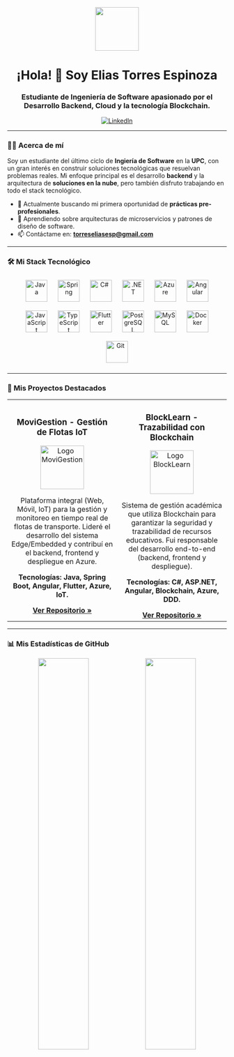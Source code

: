 <div id="header" align="center">
  <img src="https://media.giphy.com/media/M9gbBd9nbDrOTu1Mqx/giphy.gif" width="100"/>
  <h1 align="center">¡Hola! 👋 Soy Elias Torres Espinoza</h1>
  <h3 align="center">Estudiante de Ingeniería de Software apasionado por el Desarrollo Backend, Cloud y la tecnología Blockchain.</h3>
</div>

<div align="center">
  <a href="https://www.linkedin.com/in/el%C3%ADas-torres-espinoza-44a5a726b" target="_blank">
    <img src="https://img.shields.io/badge/LinkedIn-0077B5?style=for-the-badge&logo=linkedin&logoColor=white" alt="LinkedIn"/>
  </a>
</div>

---

### 👨‍💻 Acerca de mí

Soy un estudiante del último ciclo de **Ingiería de Software** en la **UPC**, con un gran interés en construir soluciones tecnológicas que resuelvan problemas reales. Mi enfoque principal es el desarrollo **backend** y la arquitectura de **soluciones en la nube**, pero también disfruto trabajando en todo el stack tecnológico.

- 🔭 Actualmente buscando mi primera oportunidad de **prácticas pre-profesionales**.
- 🌱 Aprendiendo sobre arquitecturas de microservicios y patrones de diseño de software.
- 📫 Contáctame en: **torreseliasesp@gmail.com**

---

### 🛠️ Mi Stack Tecnológico

<div align="center">
  <a href="https://www.java.com/es/" target="_blank"><img style="margin: 10px" src="https://profilinator.rishav.dev/skills-assets/java-original-wordmark.svg" alt="Java" height="50" /></a>  
  <a href="https://spring.io/" target="_blank"><img style="margin: 10px" src="https://profilinator.rishav.dev/skills-assets/springio-original-wordmark.svg" alt="Spring" height="50" /></a>  
  <a href="https://docs.microsoft.com/en-us/dotnet/csharp/" target="_blank"><img style="margin: 10px" src="https://profilinator.rishav.dev/skills-assets/csharp-original.svg" alt="C#" height="50" /></a>  
  <a href="https://dotnet.microsoft.com/" target="_blank"><img style="margin: 10px" src="https://profilinator.rishav.dev/skills-assets/dot-net-original-wordmark.svg" alt=".NET" height="50" /></a>  
  <a href="https://azure.microsoft.com/" target="_blank"><img style="margin: 10px" src="https://profilinator.rishav.dev/skills-assets/microsoft_azure-icon.svg" alt="Azure" height="50" /></a>  
  <a href="https://angular.io/" target="_blank"><img style="margin: 10px" src="https://profilinator.rishav.dev/skills-assets/angularjs-original.svg" alt="Angular" height="50" /></a>  
  <a href="https://www.javascript.com/" target="_blank"><img style="margin: 10px" src="https://profilinator.rishav.dev/skills-assets/javascript-original.svg" alt="JavaScript" height="50" /></a>  
  <a href="https://www.typescriptlang.org/" target="_blank"><img style="margin: 10px" src="https://profilinator.rishav.dev/skills-assets/typescript-original.svg" alt="TypeScript" height="50" /></a>  
  <a href="https://flutter.dev/" target="_blank"><img style="margin: 10px" src="https://profilinator.rishav.dev/skills-assets/flutter-original.svg" alt="Flutter" height="50" /></a>  
  <a href="https://www.postgresql.org/" target="_blank"><img style="margin: 10px" src="https://profilinator.rishav.dev/skills-assets/postgresql-original-wordmark.svg" alt="PostgreSQL" height="50" /></a>  
  <a href="https://www.mysql.com/" target="_blank"><img style="margin: 10px" src="https://profilinator.rishav.dev/skills-assets/mysql-original-wordmark.svg" alt="MySQL" height="50" /></a>  
  <a href="https://www.docker.com/" target="_blank"><img style="margin: 10px" src="https://profilinator.rishav.dev/skills-assets/docker-original-wordmark.svg" alt="Docker" height="50" /></a>  
  <a href="https://git-scm.com/" target="_blank"><img style="margin: 10px" src="https://profilinator.rishav.dev/skills-assets/git-scm-icon.svg" alt="Git" height="50" /></a>  
</div>

---

### 🚀 Mis Proyectos Destacados

<table>
  <tr>
    <td width="50%">
      <h3 align="center">MoviGestion - Gestión de Flotas IoT</h3>
      <div align="center">
        <a href="https://github.com/upc-Soluciones-IOT-BicasTeam" target="_blank">
          <img src="https://raw.githubusercontent.com/EliasTorresEzpinoza/Landing-Page-MoviGestion/main/assets/images/logo.png" width="100" alt="Logo MoviGestion">
        </a>
        <p>Plataforma integral (Web, Móvil, IoT) para la gestión y monitoreo en tiempo real de flotas de transporte. Lideré el desarrollo del sistema Edge/Embedded y contribuí en el backend, frontend y despliegue en Azure.</p>
        <p><strong>Tecnologías: Java, Spring Boot, Angular, Flutter, Azure, IoT.</strong></p>
        <a href="https://github.com/upc-Soluciones-IOT-BicasTeam" target="_blank"><strong>Ver Repositorio »</strong></a>
      </div>
    </td>
    <td width="50%">
      <h3 align="center">BlockLearn - Trazabilidad con Blockchain</h3>
      <div align="center">
        <a href="https://github.com/upc-BlockLearn-Emergentes-BicasTeam" target="_blank">
          <img src="https://raw.githubusercontent.com/upc-BlockLearn-Emergentes-BicasTeam/upc-blocklearn-appweb/main/src/assets/logo.png" width="100" alt="Logo BlockLearn">
        </a>
        <p>Sistema de gestión académica que utiliza Blockchain para garantizar la seguridad y trazabilidad de recursos educativos. Fui responsable del desarrollo end-to-end (backend, frontend y despliegue).</p>
        <p><strong>Tecnologías: C#, ASP.NET, Angular, Blockchain, Azure, DDD.</strong></p>
        <a href="https://github.com/upc-BlockLearn-Emergentes-BicasTeam" target="_blank"><strong>Ver Repositorio »</strong></a>
      </div>
    </td>
  </tr>
</table>

---

### 📊 Mis Estadísticas de GitHub

<p align="center">
  <img width="48%" src="https://github-readme-stats.vercel.app/api?username=EliasTorresEzpinoza&show_icons=true&hide_border=true&theme=dracula" />
  <img width="48%" src="https://github-readme-stats.vercel.app/api/top-langs/?username=EliasTorresEzpinoza&layout=compact&hide_border=true&theme=dracula" />
</p>
